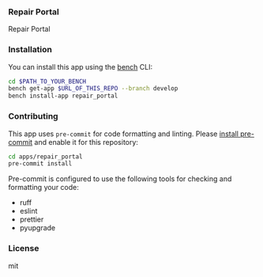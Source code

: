 ### Repair Portal

Repair Portal

### Installation

You can install this app using the [bench](https://github.com/frappe/bench) CLI:

```bash
cd $PATH_TO_YOUR_BENCH
bench get-app $URL_OF_THIS_REPO --branch develop
bench install-app repair_portal
```

### Contributing

This app uses `pre-commit` for code formatting and linting. Please [install pre-commit](https://pre-commit.com/#installation) and enable it for this repository:

```bash
cd apps/repair_portal
pre-commit install
```

Pre-commit is configured to use the following tools for checking and formatting your code:

- ruff
- eslint
- prettier
- pyupgrade

### License

mit
